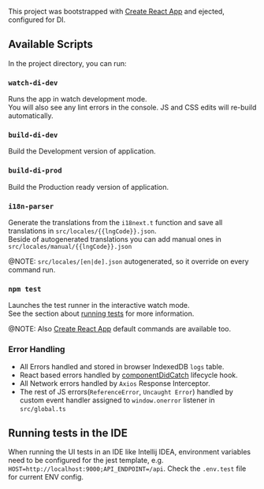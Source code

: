 This project was bootstrapped with [Create React App](https://github.com/facebook/create-react-app)
and ejected, configured for DI. 

## Available Scripts

In the project directory, you can run:


### `watch-di-dev`

Runs the app in watch development mode.<br>
You will also see any lint errors in the console.
JS and CSS edits will re-build automatically.

### `build-di-dev`

Build the Development version of application.

### `build-di-prod`

Build the Production ready version of application.

### `i18n-parser`

Generate the translations from the `i18next.t` function and save all translations in `src/locales/{{lngCode}}.json`.  
Beside of autogenerated translations you can add manual ones in `src/locales/manual/{{lngCode}}.json`

@NOTE: `src/locales/[en|de].json` autogenerated, so it override on every command run.

### `npm test`

Launches the test runner in the interactive watch mode.<br>
See the section about [running tests](https://facebook.github.io/create-react-app/docs/running-tests) for more information.

@NOTE: Also [Create React App](https://github.com/facebook/create-react-app) default commands are available too.

### Error Handling
* All Errors handled and stored in browser IndexedDB `logs` table.
* React based errors handled by [componentDidCatch](https://reactjs.org/blog/2017/07/26/error-handling-in-react-16.html) lifecycle hook.
* All Network errors handled by `Axios` Response Interceptor.
* The rest of JS errors(`ReferenceError`, `Uncaught Error`) handled by custom event handler assigned to `window.onerror` listener in `src/global.ts`

## Running tests in the IDE

When running the UI tests in an IDE like Intellij IDEA, environment variables need to be configured for the jest template, e.g. `HOST=http://localhost:9000;API_ENDPOINT=/api`.
Check the `.env.test` file for current ENV config.
